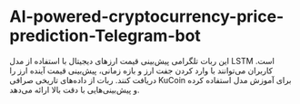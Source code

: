 # AI-powered-cryptocurrency-price-prediction-Telegram-bot
این ربات تلگرامی پیش‌بینی قیمت ارزهای دیجیتال با استفاده از مدل LSTM است. کاربران می‌توانند با وارد کردن جفت ارز و بازه زمانی، پیش‌بینی قیمت آینده ارز را دریافت کنند. ربات از داده‌های تاریخی صرافی KuCoin برای آموزش مدل استفاده کرده و پیش‌بینی‌هایی با دقت بالا ارائه می‌دهد.
